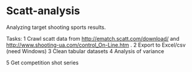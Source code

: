 Scatt-analysis
==============

Analyzing target shooting sports results.

Tasks:
1 Crawl scatt data from http://ematch.scatt.com/download/ and http://www.shooting-ua.com/control_On-Line.htm . 
2 Export to Excel/csv (need Windows)
3 Clean tabular datasets
4 Analysis of variance

5 Get competition shot series

